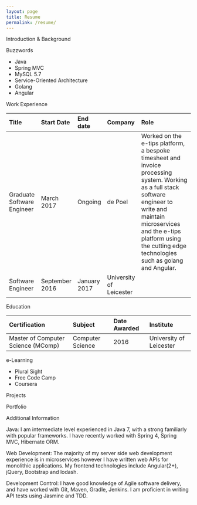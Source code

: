 ```yaml
---
layout: page
title: Resume
permalink: /resume/
---
```


Introduction & Background

Buzzwords
<ul>
  <li>Java</li>
  <li>Spring MVC</li>
  <li>MySQL 5.7</li>
  <li>Service-Oriented Architecture</li>
  <li>Golang</li>
  <li>Angular</li>
</ul>

Work Experience

| Title | Start Date    | End date | Company | Role |
| :------------- | :------------- | :------------- | :------------- | :------------- |
| Graduate Software Engineer       | March 2017       | Ongoing | de Poel | Worked on the e-tips platform, a bespoke timesheet and invoice processing system. Working as a full stack software engineer to write and maintain microservices and the e-tips platform using the cutting edge technologies such as golang and Angular.
| Software Engineer       | September 2016       | January 2017 | University of Leicester |

Education

| Certification | Subject     | Date Awarded | Institute
| :------------- | :------------- | :------------- | :------------- |
| Master of Computer Science (MComp)      | Computer Science       | 2016 | University of Leicester

e-Learning

<ul>
  <li>Plural Sight</li>
  <li>Free Code Camp</li>
  <li>Coursera </li>
</ul>

Projects

Portfolio

Additional Information

Java: I am intermediate level experienced in Java 7, with a strong familiarly with popular frameworks. I have recently worked with Spring 4, Spring MVC, Hibernate ORM.

Web Development: The majority of my server side web development experience is in microservices however I have written web APIs for monolithic applications. My frontend technologies include Angular(2+), jQuery, Bootstrap and lodash.

Development Control: I have good knowledge of Agile software delivery, and have worked with Git, Maven, Gradle, Jenkins. I am proficient in writing
API tests using Jasmine and TDD.
